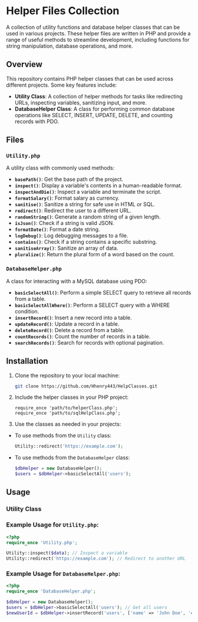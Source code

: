 # Helper Files Collection

A collection of utility functions and database helper classes that can be used in various projects. These helper files are written in PHP and provide a range of useful methods to streamline development, including functions for string manipulation, database operations, and more.

## Overview

This repository contains PHP helper classes that can be used across different projects. Some key features include:

- **Utility Class**: A collection of helper methods for tasks like redirecting URLs, inspecting variables, sanitizing input, and more.
- **DatabaseHelper Class**: A class for performing common database operations like SELECT, INSERT, UPDATE, DELETE, and counting records with PDO.

## Files

### `Utility.php`

A utility class with commonly used methods:

- **`basePath()`**: Get the base path of the project.
- **`inspect()`**: Display a variable's contents in a human-readable format.
- **`inspectAndDie()`**: Inspect a variable and terminate the script.
- **`formatSalary()`**: Format salary as currency.
- **`sanitise()`**: Sanitize a string for safe use in HTML or SQL.
- **`redirect()`**: Redirect the user to a different URL.
- **`randomString()`**: Generate a random string of a given length.
- **`isJson()`**: Check if a string is valid JSON.
- **`formatDate()`**: Format a date string.
- **`logDebug()`**: Log debugging messages to a file.
- **`contains()`**: Check if a string contains a specific substring.
- **`sanitiseArray()`**: Sanitize an array of data.
- **`pluralize()`**: Return the plural form of a word based on the count.

### `DatabaseHelper.php`

A class for interacting with a MySQL database using PDO:

- **`basicSelectAll()`**: Perform a simple SELECT query to retrieve all records from a table.
- **`basicSelectAllWhere()`**: Perform a SELECT query with a WHERE condition.
- **`insertRecord()`**: Insert a new record into a table.
- **`updateRecord()`**: Update a record in a table.
- **`deleteRecord()`**: Delete a record from a table.
- **`countRecords()`**: Count the number of records in a table.
- **`searchRecords()`**: Search for records with optional pagination.

## Installation

1. Clone the repository to your local machine:
   ```bash
   git clone https://github.com/Hhenry443/HelpClasses.git
   ```
2. Include the helper classes in your PHP project:
   ```
   require_once 'path/to/helperClass.php';
   require_once 'path/to/sqlHelpClass.php';
   ```
4. Use the classes as needed in your projects:
  - To use methods from the `Utility` class:
    
    ```php
    Utility::redirect('https://example.com');
    ```
  - To use methods from the `DatabaseHelper` class:

    ```php
    $dbHelper = new DatabaseHelper();
    $users = $dbHelper->basicSelectAll('users');
    ```
## Usage

### Utility Class

### Example Usage for `Utility.php`:

```php
<?php
require_once 'Utility.php';

Utility::inspect($data); // Inspect a variable
Utility::redirect('https://example.com'); // Redirect to another URL
```
### Example Usage for `DatabaseHelper.php`:

```php
<?php
require_once 'DatabaseHelper.php';

$dbHelper = new DatabaseHelper();
$users = $dbHelper->basicSelectAll('users'); // Get all users
$newUserId = $dbHelper->insertRecord('users', ['name' => 'John Doe', 'email' => 'john@example.com']); // Insert new user
```

